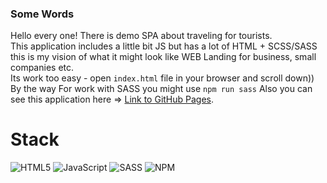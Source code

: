 ### Some Words

Hello every one! There is demo SPA about traveling for tourists.\
This application includes a little bit JS but has a lot of HTML + SCSS/SASS\
this is my vision of what it might look like WEB Landing for business, small companies etc.\
Its work too easy - open `index.html` file in your browser and scroll down))\
By the way For work with SASS you might use `npm run sass`
Also you can see this application here => [Link to GitHub Pages](https://nikitakhadnevich.github.io/ArtLanding).

# Stack

![HTML5](https://img.shields.io/badge/html5-%23E34F26.svg?style=for-the-badge&logo=html5&logoColor=white)
![JavaScript](https://img.shields.io/badge/javascript-%23323330.svg?style=for-the-badge&logo=javascript&logoColor=%23F7DF1E)
![SASS](https://img.shields.io/badge/SASS-hotpink.svg?style=for-the-badge&logo=SASS&logoColor=white)
![NPM](https://img.shields.io/badge/NPM-%23000000.svg?style=for-the-badge&logo=npm&logoColor=white)
